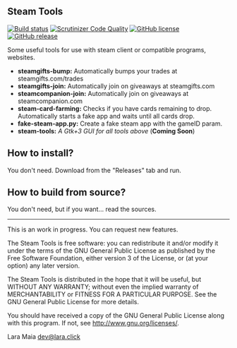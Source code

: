 Steam Tools
-----------

[![Build status](https://ci.appveyor.com/api/projects/status/github/ShyPixie/steam-tools?svg=true)](https://ci.appveyor.com/project/ShyPixie/steam-tools)
[![Scrutinizer Code Quality](https://scrutinizer-ci.com/g/ShyPixie/steam-tools/badges/quality-score.png)](https://scrutinizer-ci.com/g/ShyPixie/steam-tools/)
[![GitHub license](https://img.shields.io/badge/license-GPLv3-green.svg)](https://www.gnu.org/licenses/gpl-3.0.html)
[![GitHub release](https://img.shields.io/github/release/ShyPixie/steam-tools.svg)](https://github.com/ShyPixie/steam-tools/releases)

Some useful tools for use with steam client or compatible programs, websites.

- **steamgifts-bump:** Automatically bumps your trades at steamgifts.com/trades
- **steamgifts-join:** Automatically join on giveaways at steamgifts.com
- **steamcompanion-join:** Automatically join on giveaways at steamcompanion.com
- **steam-card-farming:** Checks if you have cards remaining to drop. Automatically starts a fake app and waits until all cards drop.
- **fake-steam-app.py:** Create a fake steam app with the gameID param.
- **steam-tools:** *A Gtk+3 GUI for all tools above* (**Coming Soon**)

How to install?
---------------

You don't need. Download from the "Releases" tab and run.

How to build from source?
-------------------------

You don't need, but if you want... read the sources.
___________________________________________________________________________________________

This is an work in progress. You can request new features.

The Steam Tools is free software: you can redistribute it and/or modify it under the terms of the GNU General Public License as published by the Free Software Foundation, either version 3 of the License, or (at your option) any later version.

The Steam Tools is distributed in the hope that it will be useful, but WITHOUT ANY WARRANTY; without even the implied warranty of MERCHANTABILITY or FITNESS FOR A PARTICULAR PURPOSE. See the GNU General Public License for more details.

You should have received a copy of the GNU General Public License along with this program. If not, see http://www.gnu.org/licenses/.

Lara Maia <dev@lara.click>
